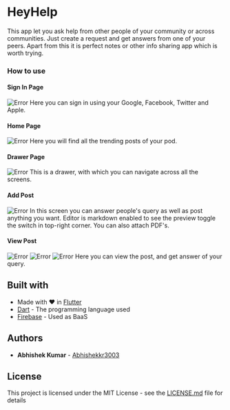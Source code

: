 # HeyHelp

This app let you ask help from other people of your community or across communities. Just create a request and get answers from one of your peers. Apart from this it is perfect notes or other info sharing app which is worth trying.

### How to use

#### Sign In Page

![Error](https://github.com/Abhishekkr3003/heyhelp/blob/main/Screenshots/signIn.jpg "Sign In Page")
Here you can sign in using your Google, Facebook, Twitter and Apple.

#### Home Page

![Error](https://github.com/Abhishekkr3003/heyhelp/blob/main/Screenshots/hp1.jpg "Home Page")
Here you will find all the trending posts of your pod.

#### Drawer Page

![Error](https://github.com/Abhishekkr3003/heyhelp/blob/main/Screenshots/hp2.jpg "Drawer Page" )
This is a drawer, with which you can navigate across all the screens.

#### Add Post

![Error](https://github.com/Abhishekkr3003/heyhelp/blob/main/Screenshots/addPost.jpg "Add Post Page")
In this screen you can answer people's query as well as post anything you want. Editor is markdown enabled to see the preview toggle the switch in top-right corner. You can also attach PDF's.

#### View Post

![Error](https://github.com/Abhishekkr3003/heyhelp/blob/main/Screenshots/addPost.jpg "Add Post Page")
![Error](https://github.com/Abhishekkr3003/heyhelp/blob/main/Screenshots/addPost.jpg "Add Post Page")
![Error](https://github.com/Abhishekkr3003/heyhelp/blob/main/Screenshots/addPost.jpg "Add Post Page")
Here you can view the post, and get answer of your query.

## Built with

* Made with :heart: in [Flutter](https://flutter.dev/)
* [Dart](https://dart.dev/) - The programming language used
* [Firebase](https://firebase.google.com/) - Used as BaaS

## Authors

* **Abhishek Kumar** - [Abhishekkr3003](https://github.com/Abhishekkr3003)


## License

This project is licensed under the MIT License - see the [LICENSE.md](LICENSE.md) file for details
